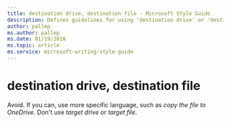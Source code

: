 ```yaml
---
title: destination drive, destination file - Microsoft Style Guide
description: Defines guidelines for using 'destination drive' or 'destination file' in Microsoft documents and provides alternate examples.
author: pallep
ms.author: pallep
ms.date: 01/19/2018
ms.topic: article
ms.service: microsoft-writing-style-guide
---
```


# destination drive, destination file

Avoid. If you can, use more specific language, such as *copy the file to OneDrive.* Don't use *target drive* or *target file*. 
